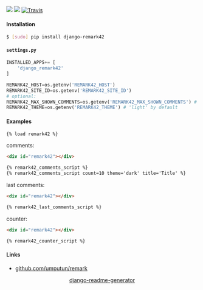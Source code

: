 <!--
https://pypi.org/project/readme-generator/
https://pypi.org/project/python-readme-generator/
https://pypi.org/project/django-readme-generator/
-->

[![](https://img.shields.io/pypi/pyversions/django-remark42.svg?longCache=True)](https://pypi.org/project/django-remark42/)
[![](https://img.shields.io/pypi/v/django-remark42.svg?maxAge=3600)](https://pypi.org/project/django-remark42/)
[![Travis](https://api.travis-ci.org/andrewp-as-is/django-remark42.py.svg?branch=master)](https://travis-ci.org/andrewp-as-is/django-remark42.py/)

#### Installation
```bash
$ [sudo] pip install django-remark42
```

#### `settings.py`
```python
INSTALLED_APPS+= [
    'django_remark42'
]

REMARK42_HOST=os.getenv('REMARK42_HOST')
REMARK42_SITE_ID=os.getenv('REMARK42_SITE_ID')
# optional:
REMARK42_MAX_SHOWN_COMMENTS=os.getenv('REMARK42_MAX_SHOWN_COMMENTS') # 15 by default
REMARK42_THEME=os.getenv('REMARK42_THEME') # 'light' by default
```

#### Examples
```
{% load remark42 %}
```

comments:
```html
<div id="remark42"></div>

{% remark42_comments_script %}
{% remark42_comments_script count=10 theme='dark' title='Title' %}
```

last comments:
```html
<div id="remark42"></div>

{% remark42_last_comments_script %}
```

counter:
```html
<div id="remark42"></div>

{% remark42_counter_script %}
```

#### Links
+   [github.com/umputun/remark](https://github.com/umputun/remark)

<p align="center">
    <a href="https://pypi.org/project/django-readme-generator/">django-readme-generator</a>
</p>